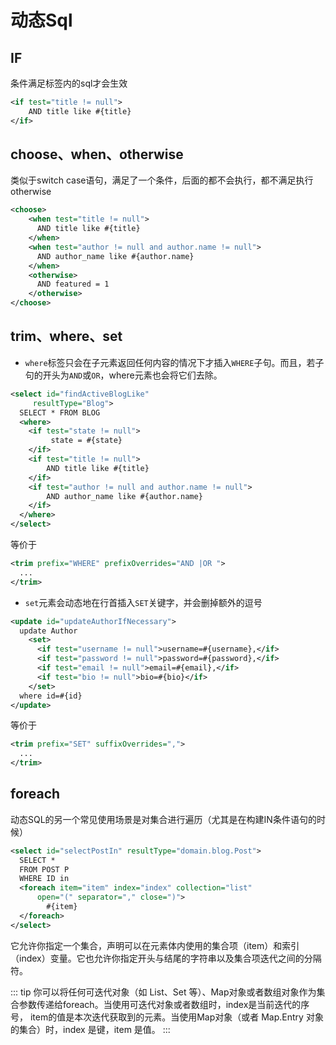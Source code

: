 # 动态Sql

## IF

条件满足标签内的sql才会生效

```xml
<if test="title != null">
    AND title like #{title}
</if>
```

## choose、when、otherwise

类似于switch case语句，满足了一个条件，后面的都不会执行，都不满足执行otherwise

```xml
<choose>
    <when test="title != null">
      AND title like #{title}
    </when>
    <when test="author != null and author.name != null">
      AND author_name like #{author.name}
    </when>
    <otherwise>
      AND featured = 1
    </otherwise>
</choose>
```

## trim、where、set

* `where`标签只会在子元素返回任何内容的情况下才插入`WHERE`子句。而且，若子句的开头为`AND`或`OR`，where元素也会将它们去除。

```xml
<select id="findActiveBlogLike"
     resultType="Blog">
  SELECT * FROM BLOG
  <where>
    <if test="state != null">
         state = #{state}
    </if>
    <if test="title != null">
        AND title like #{title}
    </if>
    <if test="author != null and author.name != null">
        AND author_name like #{author.name}
    </if>
  </where>
</select>
```

等价于

```xml
<trim prefix="WHERE" prefixOverrides="AND |OR ">
  ...
</trim>
```

* `set`元素会动态地在行首插入`SET`关键字，并会删掉额外的逗号

```xml
<update id="updateAuthorIfNecessary">
  update Author
    <set>
      <if test="username != null">username=#{username},</if>
      <if test="password != null">password=#{password},</if>
      <if test="email != null">email=#{email},</if>
      <if test="bio != null">bio=#{bio}</if>
    </set>
  where id=#{id}
</update>
```

等价于

```xml
<trim prefix="SET" suffixOverrides=",">
  ...
</trim>
```

## foreach

动态SQL的另一个常见使用场景是对集合进行遍历（尤其是在构建IN条件语句的时候）

```xml
<select id="selectPostIn" resultType="domain.blog.Post">
  SELECT *
  FROM POST P
  WHERE ID in
  <foreach item="item" index="index" collection="list"
      open="(" separator="," close=")">
        #{item}
  </foreach>
</select>
```

它允许你指定一个集合，声明可以在元素体内使用的集合项（item）和索引（index）变量。它也允许你指定开头与结尾的字符串以及集合项迭代之间的分隔符。

::: tip
你可以将任何可迭代对象（如 List、Set 等）、Map对象或者数组对象作为集合参数传递给foreach。当使用可迭代对象或者数组时，index是当前迭代的序号，
item的值是本次迭代获取到的元素。当使用Map对象（或者 Map.Entry 对象的集合）时，index 是键，item 是值。
:::